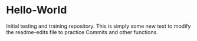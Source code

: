 # Hello-World
Initial testing and training repository.
This is simply some new text to modify the readme-edits file to practice Commits and other functions. 
